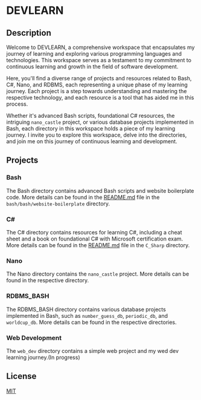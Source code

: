 # DEVLEARN

## Description

Welcome to DEVLEARN, a comprehensive workspace that encapsulates my journey of learning and exploring various programming languages and technologies. This workspace serves as a testament to my commitment to continuous learning and growth in the field of software development.

Here, you'll find a diverse range of projects and resources related to Bash, C#, Nano, and RDBMS, each representing a unique phase of my learning journey. Each project is a step towards understanding and mastering the respective technology, and each resource is a tool that has aided me in this process.

Whether it's advanced Bash scripts, foundational C# resources, the intriguing `nano_castle` project, or various database projects implemented in Bash, each directory in this workspace holds a piece of my learning journey. I invite you to explore this workspace, delve into the directories, and join me on this journey of continuous learning and development.

## Projects

### Bash

The Bash directory contains advanced Bash scripts and website boilerplate code. More details can be found in the [README.md](bash/README.md) file in the `bash/bash/website-boilerplate` directory.

### C#

The C# directory contains resources for learning C#, including a cheat sheet and a book on foundational C# with Microsoft certification exam. More details can be found in the [README.md](C_Sharp/README.md) file in the `C_Sharp` directory.

### Nano

The Nano directory contains the `nano_castle` project. More details can be found in the respective directory.

### RDBMS_BASH

The RDBMS_BASH directory contains various database projects implemented in Bash, such as `number_guess_db`, `periodic_db`, and `worldcup_db`. More details can be found in the respective directories.

### Web Development

The `web_dev` directory contains a simple web project and my wed dev learning journey.(In progress)

## License

[MIT](https://choosealicense.com/licenses/mit/)
